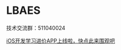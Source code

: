 # LBAES


技术交流群：511040024

[iOS开发学习进价APP上线啦，快点此来围观吧](https://itunes.apple.com/hk/app/it-blog-ios-developer-q-online/id1067787090?mt=8&l=zh&ign-mpt=uo%3D4)


